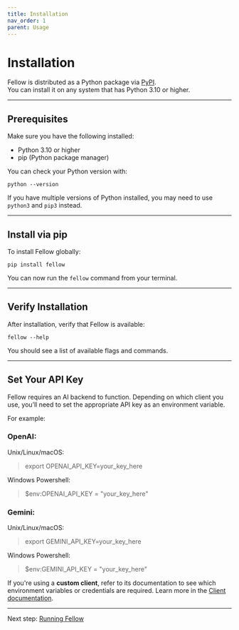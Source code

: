 ```yaml
---
title: Installation
nav_order: 1
parent: Usage
---
```


# Installation

Fellow is distributed as a Python package via [PyPI](https://pypi.org/project/fellow/).  
You can install it on any system that has Python 3.10 or higher.

---

## Prerequisites

Make sure you have the following installed:

- Python 3.10 or higher  
- pip (Python package manager)

You can check your Python version with:

    python --version

If you have multiple versions of Python installed, you may need to use `python3` and `pip3` instead.

---

## Install via pip

To install Fellow globally:

    pip install fellow

You can now run the `fellow` command from your terminal.

---

## Verify Installation

After installation, verify that Fellow is available:

    fellow --help

You should see a list of available flags and commands.

---

## Set Your API Key

Fellow requires an AI backend to function. Depending on which client you use, you’ll need to set the appropriate API key as an environment variable.

For example:
### OpenAI:
Unix/Linux/macOS:
> export OPENAI_API_KEY=your_key_here

Windows Powershell:
> $env:OPENAI_API_KEY = "your_key_here"


### Gemini:  
Unix/Linux/macOS:
> export GEMINI_API_KEY=your_key_here

Windows Powershell:
> $env:GEMINI_API_KEY = "your_key_here"

If you're using a **custom client**, refer to its documentation to see which environment variables or credentials are required.
Learn more in the [Client documentation](/fellow/clients/index.md).

---

Next step: [Running Fellow](docs/usage/running.md)
